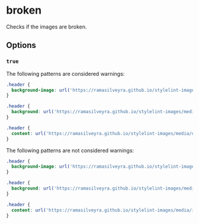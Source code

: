# broken

Checks if the images are broken.

## Options

### `true`

The following patterns are considered warnings:

```css
.header {
  background-image: url('https://ramasilveyra.github.io/stylelint-images/media/doesn-exist.png');
}
```

```css
.header {
  background: url('https://ramasilveyra.github.io/stylelint-images/media/doesn-exist.png');
}
```

```css
.header {
  content: url('https://ramasilveyra.github.io/stylelint-images/media/doesn-exist.png');
}
```

The following patterns are not considered warnings:

```css
.header {
  background-image: url('https://ramasilveyra.github.io/stylelint-images/media/image-1.png');
}
```

```css
.header {
  background: url('https://ramasilveyra.github.io/stylelint-images/media/image-1.png');
}
```

```css
.header {
  content: url('https://ramasilveyra.github.io/stylelint-images/media/image-1.png');
}
```
